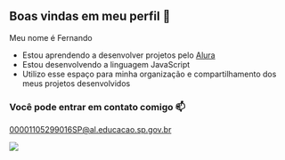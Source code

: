 ## Boas vindas em meu perfil 🦂

Meu nome é Fernando
- Estou aprendendo a desenvolver projetos pelo [Alura](https://www.alura.com.br)
- Estou desenvolvendo a linguagem JavaScript
- Utilizo esse espaço para minha organização e compartilhamento dos meus projetos desenvolvidos

### Você pode entrar em contato comigo 📫

00001105299016SP@al.educacao.sp.gov.br

![](https://media.tenor.com/VUDELeyq-EAAAAAi/mariogunner.gif)

